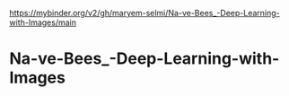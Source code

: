 https://mybinder.org/v2/gh/maryem-selmi/Na-ve-Bees_-Deep-Learning-with-Images/main

# Na-ve-Bees_-Deep-Learning-with-Images
